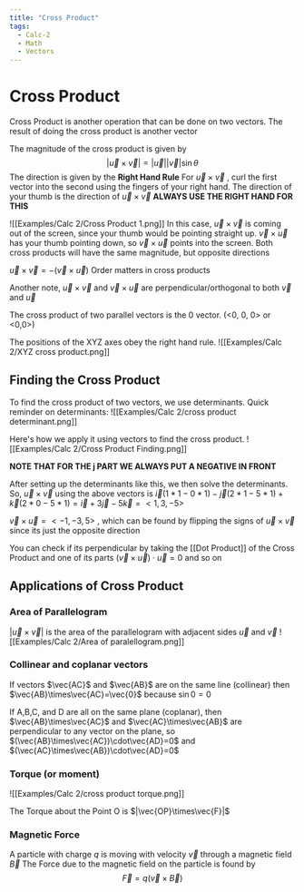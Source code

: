 ```yaml
---
title: "Cross Product"
tags:
  - Calc-2
  - Math
  - Vectors
---
```


# Cross Product

Cross Product is another operation that can be done on two vectors. The result of doing the cross product is another vector

The magnitude of the cross product is given by
$$|\vec{u} \times\vec{v}|= |\vec{u}||\vec{v}|\sin\theta$$
The direction is given by the **Right Hand Rule**
For $\vec{u}\times\vec{v}$ , curl the first vector into the second using the fingers of your right hand. The direction of your thumb is the direction of $\vec{u}\times\vec{v}$
**ALWAYS USE THE RIGHT HAND FOR THIS**

![[Examples/Calc 2/Cross Product 1.png]]
In this case, $\vec{u}\times\vec{v}$ is coming out of the screen, since your thumb would be pointing straight up.
$\vec{v}\times\vec{u}$ has your thumb pointing down, so $\vec{v}\times\vec{u}$ points into the screen. Both cross products will have the same magnitude, but opposite directions

$\vec{u}\times\vec{v} = -(\vec{v}\times\vec{u})$ Order matters in cross products

Another note, $\vec{u}\times\vec{v}$ and $\vec{v}\times\vec{u}$ are perpendicular/orthogonal to both $\vec{v}$ and $\vec{u}$

The cross product of two parallel vectors is the 0 vector. (<0, 0, 0> or <0,0>)

The positions of the XYZ axes obey the right hand rule.
![[Examples/Calc 2/XYZ cross product.png]]

## Finding the Cross Product

To find the cross product of two vectors, we use determinants.
Quick reminder on determinants:
![[Examples/Calc 2/cross product determinant.png]]

Here's how we apply it using vectors to find the cross product.
![[Examples/Calc 2/Cross Product Finding.png]]

**NOTE THAT FOR THE j PART WE ALWAYS PUT A NEGATIVE IN FRONT**

After setting up the determinants like this, we then solve the determinants.
So, $\vec{u}\times\vec{v}$ using the above vectors is
$\vec{i}(1*1-0*1)-\vec{j}(2*1-5*1)+\vec{k}(2*0-5*1) = \vec{i}+3\vec{j}-5\vec{k} = <1,3,-5>$

$\vec{v}\times\vec{u} = <-1,-3,5>$ , which can be found by flipping the signs of $\vec{u}\times\vec{v}$ since its just the opposite direction

You can check if its perpendicular by taking the [[Dot Product]] of the Cross Product and one of its parts
$(\vec{v}\times\vec{u})\cdot\vec{u}=0$
and so on

## Applications of Cross Product

### Area of Parallelogram

$|\vec{u}\times\vec{v}|$ is the area of the parallelogram with adjacent sides $\vec{u}$ and $\vec{v}$
![[Examples/Calc 2/Area of paralellogram.png]]

### Collinear and coplanar vectors

If vectors $\vec{AC}$ and $\vec{AB}$ are on the same line (collinear) then $\vec{AB}\times\vec{AC}=\vec{0}$ because $\sin 0 = 0$

If A,B,C, and D are all on the same plane (coplanar), then $\vec{AB}\times\vec{AC}$ and $\vec{AC}\times\vec{AB}$ are perpendicular to any vector on the plane,
so $(\vec{AB}\times\vec{AC})\cdot\vec{AD}=0$
and $(\vec{AC}\times\vec{AB})\cdot\vec{AD}=0$

### Torque (or moment)

![[Examples/Calc 2/cross product torque.png]]

The Torque about the Point O is $|\vec{OP}\times\vec{F}|$

### Magnetic Force

A particle with charge $q$ is moving with velocity $\vec{v}$ through a magnetic field $\vec{B}$
The Force due to the magnetic field on the particle is found by
$$\vec{F}=q(\vec{v}\times\vec{B})$$
